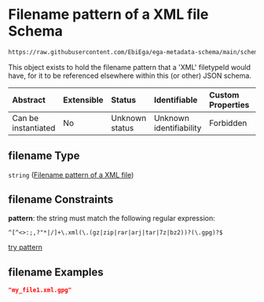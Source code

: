 # Filename pattern of a XML file Schema

```txt
https://raw.githubusercontent.com/EbiEga/ega-metadata-schema/main/schemas/EGA.common-definitions.json#/definitions/filenameFiletypePatternCheck/anyOf/38/properties/filename
```

This object exists to hold the filename pattern that a 'XML' filetypeId would have, for it to be referenced elsewhere within this (or other) JSON schema.

| Abstract            | Extensible | Status         | Identifiable            | Custom Properties | Additional Properties | Access Restrictions | Defined In                                                                                           |
| :------------------ | :--------- | :------------- | :---------------------- | :---------------- | :-------------------- | :------------------ | :--------------------------------------------------------------------------------------------------- |
| Can be instantiated | No         | Unknown status | Unknown identifiability | Forbidden         | Allowed               | none                | [EGA.common-definitions.json\*](../../../schemas/EGA.common-definitions.json "open original schema") |

## filename Type

`string` ([Filename pattern of a XML file](ega-12-definitions-check-filetype-checks-based-on-its-filename-anyof-xml-filename-patterncheck-properties-filename-pattern-of-a-xml-file.md))

## filename Constraints

**pattern**: the string must match the following regular expression:&#x20;

```regexp
^[^<>:;,?"*|/]+\.xml(\.(gz|zip|rar|arj|tar|7z|bz2))?(\.gpg)?$
```

[try pattern](https://regexr.com/?expression=%5E%5B%5E%3C%3E%3A%3B%2C%3F%22*%7C%2F%5D%2B%5C.xml\(%5C.\(gz%7Czip%7Crar%7Carj%7Ctar%7C7z%7Cbz2\)\)%3F\(%5C.gpg\)%3F%24 "try regular expression with regexr.com")

## filename Examples

```json
"my_file1.xml.gpg"
```
